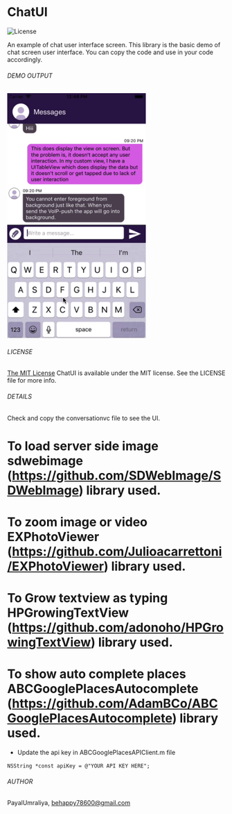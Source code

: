 # ChatUI

![License](http://img.shields.io/:license-mit-blue.svg)

An example of chat user interface screen. This library is the basic demo of chat screen user interface. You can copy the code and use in your code accordingly.

###### DEMO OUTPUT

<img src="https://github.com/PayalUmraliya/ChatUI/blob/master/letstalk.gif" width="320" height="564"/>

###### LICENSE

[The MIT License](LICENSE)
ChatUI is available under the MIT license. See the LICENSE file for more info.

###### DETAILS

Check and copy the conversationvc file to see the UI. 

# To load server side image sdwebimage (https://github.com/SDWebImage/SDWebImage) library used.
# To zoom image or video EXPhotoViewer (https://github.com/Julioacarrettoni/EXPhotoViewer) library used.
# To Grow textview as typing HPGrowingTextView (https://github.com/adonoho/HPGrowingTextView) library used.
# To show auto complete places ABCGooglePlacesAutocomplete (https://github.com/AdamBCo/ABCGooglePlacesAutocomplete) library used.
- Update the api key in ABCGooglePlacesAPIClient.m file

`````
NSString *const apiKey = @"YOUR API KEY HERE";
`````

###### AUTHOR

PayalUmraliya, behappy78600@gmail.com
